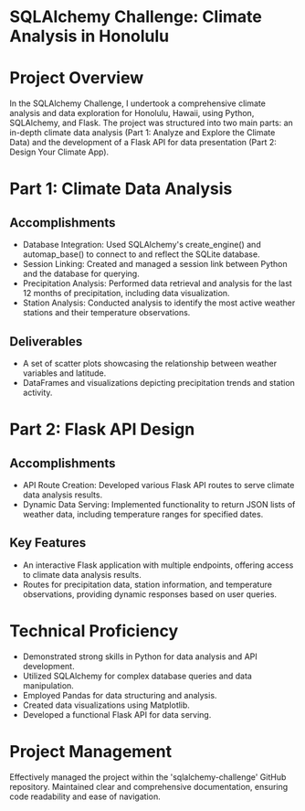 # SQLAlchemy Challenge: Climate Analysis in Honolulu #
# Project Overview #
In the SQLAlchemy Challenge, I undertook a comprehensive climate analysis and data exploration for Honolulu, Hawaii, using Python, SQLAlchemy, and Flask. The project was structured into two main parts: an in-depth climate data analysis (Part 1: Analyze and Explore the Climate Data) and the development of a Flask API for data presentation (Part 2: Design Your Climate App).

# Part 1: Climate Data Analysis #
## Accomplishments ##
- Database Integration: Used SQLAlchemy's create_engine() and automap_base() to connect to and reflect the SQLite database.
- Session Linking: Created and managed a session link between Python and the database for querying.
- Precipitation Analysis: Performed data retrieval and analysis for the last 12 months of precipitation, including data visualization.
- Station Analysis: Conducted analysis to identify the most active weather stations and their temperature observations.
## Deliverables ##
- A set of scatter plots showcasing the relationship between weather variables and latitude.
- DataFrames and visualizations depicting precipitation trends and station activity.
# Part 2: Flask API Design #
## Accomplishments ##
- API Route Creation: Developed various Flask API routes to serve climate data analysis results.
- Dynamic Data Serving: Implemented functionality to return JSON lists of weather data, including temperature ranges for specified dates.
## Key Features ##
- An interactive Flask application with multiple endpoints, offering access to climate data analysis results.
- Routes for precipitation data, station information, and temperature observations, providing dynamic responses based on user queries.
# Technical Proficiency #
- Demonstrated strong skills in Python for data analysis and API development.
- Utilized SQLAlchemy for complex database queries and data manipulation.
- Employed Pandas for data structuring and analysis.
- Created data visualizations using Matplotlib.
- Developed a functional Flask API for data serving.
# Project Management # 
Effectively managed the project within the 'sqlalchemy-challenge' GitHub repository.
Maintained clear and comprehensive documentation, ensuring code readability and ease of navigation.
